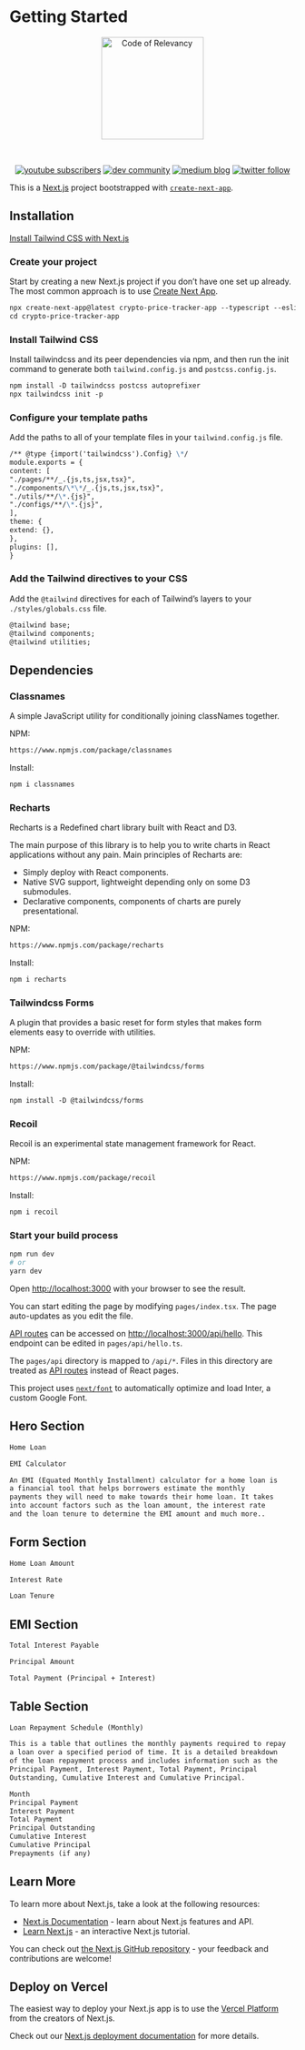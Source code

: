 # Getting Started

<p align="center">
  <a href="https://www.youtube.com/@codeofrelevancy" target="_blank" rel="noopener noreferrer">
    <img width="180" src="https://paradiseofcreativity.com/wp-content/uploads/2023/02/Code-of-Relevancy-Logo-White-Plain.png" alt="Code of Relevancy">
  </a>
</p>
<br/>
<p align="center">
  <a href="https://www.youtube.com/@codeofrelevancy/videos" target="_blank" rel="noopener noreferrer"><img src="https://img.shields.io/youtube/channel/subscribers/UCVcJ4UAyjXS2iihmiIa0xXg?style=social" alt="youtube subscribers"></a>
  <a href="https://dev.to/codeofrelevancy" target="_blank" rel="noopener noreferrer"><img src="https://img.shields.io/badge/DEV-Community-blue" alt="dev community"></a>
  <a href="https://medium.com/@codeofrelevancy" target="_blank" rel="noopener noreferrer"><img src="https://img.shields.io/badge/Medium-Blog-green" alt="medium blog"></a>
  <a href="https://twitter.com/intent/follow?screen_name=codeofrelevancy" target="_blank" rel="noopener noreferrer"><img src="https://img.shields.io/twitter/follow/codeofrelevancy?style=social" alt="twitter follow"></a>
</p>

This is a [Next.js](https://nextjs.org/) project bootstrapped with [`create-next-app`](https://github.com/vercel/next.js/tree/canary/packages/create-next-app).

## Installation

[Install Tailwind CSS with Next.js](https://tailwindcss.com/docs/guides/nextjs)

### Create your project

Start by creating a new Next.js project if you don’t have one set up already. The most common approach is to use [Create Next App](https://nextjs.org/docs/api-reference/create-next-app).

```markdown
npx create-next-app@latest crypto-price-tracker-app --typescript --eslint
cd crypto-price-tracker-app
```

### Install Tailwind CSS

Install tailwindcss and its peer dependencies via npm, and then run the init command to generate both `tailwind.config.js` and `postcss.config.js`.

```markdown
npm install -D tailwindcss postcss autoprefixer
npx tailwindcss init -p
```

### Configure your template paths

Add the paths to all of your template files in your `tailwind.config.js` file.

```markdown
/** @type {import('tailwindcss').Config} \*/
module.exports = {
content: [
"./pages/**/_.{js,ts,jsx,tsx}",
"./components/\*\*/_.{js,ts,jsx,tsx}",
"./utils/**/\*.{js}",
"./configs/**/\*.{js}",
],
theme: {
extend: {},
},
plugins: [],
}
```

### Add the Tailwind directives to your CSS

Add the `@tailwind` directives for each of Tailwind’s layers to your `./styles/globals.css` file.

```markdown
@tailwind base;
@tailwind components;
@tailwind utilities;
```

## Dependencies

### Classnames

A simple JavaScript utility for conditionally joining classNames together.

NPM:

```markdown
https://www.npmjs.com/package/classnames
```

Install:

```markdown
npm i classnames
```

### Recharts

Recharts is a Redefined chart library built with React and D3.

The main purpose of this library is to help you to write charts in React applications without any pain. Main principles of Recharts are:

- Simply deploy with React components.
- Native SVG support, lightweight depending only on some D3 submodules.
- Declarative components, components of charts are purely presentational.

NPM:

```markdown
https://www.npmjs.com/package/recharts
```

Install:

```markdown
npm i recharts
```

### Tailwindcss Forms

A plugin that provides a basic reset for form styles that makes form elements easy to override with utilities.

NPM:

```markdown
https://www.npmjs.com/package/@tailwindcss/forms
```

Install:

```markdown
npm install -D @tailwindcss/forms
```

### Recoil

Recoil is an experimental state management framework for React.

NPM:

```markdown
https://www.npmjs.com/package/recoil
```

Install:

```markdown
npm i recoil
```

### Start your build process

```bash
npm run dev
# or
yarn dev
```

Open [http://localhost:3000](http://localhost:3000) with your browser to see the result.

You can start editing the page by modifying `pages/index.tsx`. The page auto-updates as you edit the file.

[API routes](https://nextjs.org/docs/api-routes/introduction) can be accessed on [http://localhost:3000/api/hello](http://localhost:3000/api/hello). This endpoint can be edited in `pages/api/hello.ts`.

The `pages/api` directory is mapped to `/api/*`. Files in this directory are treated as [API routes](https://nextjs.org/docs/api-routes/introduction) instead of React pages.

This project uses [`next/font`](https://nextjs.org/docs/basic-features/font-optimization) to automatically optimize and load Inter, a custom Google Font.

## Hero Section

```markdown
Home Loan
```

```markdown
EMI Calculator
```

```markdown
An EMI (Equated Monthly Installment) calculator for a home loan is
a financial tool that helps borrowers estimate the monthly
payments they will need to make towards their home loan. It takes
into account factors such as the loan amount, the interest rate
and the loan tenure to determine the EMI amount and much more..
```

## Form Section

```markdown
Home Loan Amount
```

```markdown
Interest Rate
```

```markdown
Loan Tenure
```

## EMI Section

```markdown
Total Interest Payable
```

```markdown
Principal Amount
```

```markdown
Total Payment (Principal + Interest)
```

## Table Section

```markdown
Loan Repayment Schedule (Monthly)
```

```markdown
This is a table that outlines the monthly payments required to repay
a loan over a specified period of time. It is a detailed breakdown
of the loan repayment process and includes information such as the
Principal Payment, Interest Payment, Total Payment, Principal
Outstanding, Cumulative Interest and Cumulative Principal.
```

```markdown
Month
Principal Payment
Interest Payment
Total Payment
Principal Outstanding
Cumulative Interest
Cumulative Principal
Prepayments (if any)
```

## Learn More

To learn more about Next.js, take a look at the following resources:

- [Next.js Documentation](https://nextjs.org/docs) - learn about Next.js features and API.
- [Learn Next.js](https://nextjs.org/learn) - an interactive Next.js tutorial.

You can check out [the Next.js GitHub repository](https://github.com/vercel/next.js/) - your feedback and contributions are welcome!

## Deploy on Vercel

The easiest way to deploy your Next.js app is to use the [Vercel Platform](https://vercel.com/new?utm_medium=default-template&filter=next.js&utm_source=create-next-app&utm_campaign=create-next-app-readme) from the creators of Next.js.

Check out our [Next.js deployment documentation](https://nextjs.org/docs/deployment) for more details.
